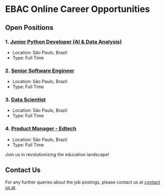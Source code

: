 # EBAC Online Career Opportunities

## Open Positions

### 1. [Junior Python Developer (AI & Data Analysis)](junior-python-developer)

   - Location: São Paulo, Brazil
   - Type: Full Time

### 2. [Senior Software Engineer](senior-software-engineer)

   - Location: São Paulo, Brazil
   - Type: Full Time

### 3. [Data Scientist](junior-python-developer)

   - Location: São Paulo, Brazil
   - Type: Full Time

### 4. [Product Manager - Edtech](junior-python-developer)

   - Location: São Paulo, Brazil
   - Type: Full Time


Join us in revolutionizing the education landscape!

## Contact Us

For any further queries about the job postings, please contact us at [contact us at](mailto:it@ebac.dev).
